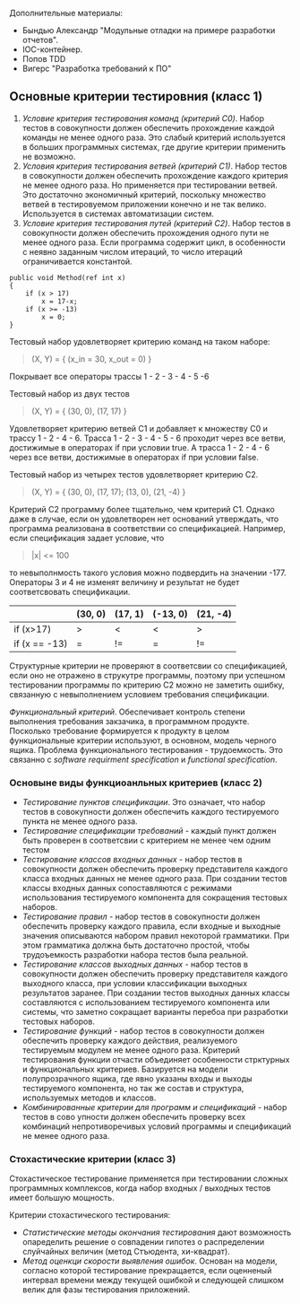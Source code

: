 Дополнительные материалы:
-   Бындью Александр "Модульные отладки на примере разработки отчетов".
-   IOC-контейнер.
-   Попов TDD
-   Вигерс "Разработка требований к ПО"

## Основные критерии тестировния (класс 1)
1.  *Условие критерия тестирования команд (критерий C0)*. Набор тестов в совокупности должен обеспечить прохождение каждой команды не менее одного раза. Это слабый критерий используется в больших программных системах, где другие критерии применить не возможно.
2.  *Условия критерия тестирования ветвей (критерий С1)*. Набор тестов в совокупности должен обеспечить прохождение каждого критерия не менее одного раза. Но применяется при тестировании ветвей. Это достаточно экономичный критерий, поскольку множество ветвей в тестировуемом приложении конечно и не так велико. Используется в системах автоматизации систем.
3.  *Условие критерия тестирования путей (критерий C2)*. Набор тестов в совокупности должен обеспечить прохождения одного пути не менее одного раза. Если программа содержит цикл, в особенности с неявно заданным числом итераций, то число итераций ограничивается константой.

```
public void Method(ref int x)
{
    if (x > 17)
        x = 17-x;
    if (x >= -13)
        x = 0;
}
```

Тестовый набор удовлетворяет критерию команд на таком наборе:

>    (X, Y) = { (x_in = 30, x_out = 0) }

Покрывает все операторы трассы 1 - 2 - 3 - 4 - 5 -6

Тестовый набор из двух тестов

>    (X, Y) = { (30, 0), (17, 17) }

Удовлетворяет критерию ветвей C1 и добавляет к множеству C0 и трассу 1 - 2 - 4 - 6. Трасса 1 - 2 - 3 - 4 - 5 - 6 проходит через все ветви, достижимые в операторах if при условии true. А трасса 1 - 2 - 4 - 6 через все ветви, достижимые в операторах if при условии false.

Тестовый набор из четырех тестов удовлетворяет критерию C2.

>   (X, Y) = { (30, 0), (17, 17); (13, 0), (21, -4) }

Критерий C2 программу более тщательно, чем критерий C1. Однако даже в случае, если он удовлетворен нет оснований утверждать, что программа реализована в соответствии со спецификацией. Например, если спецификация задает условие, что

> |x| <= 100

то невыполнмость такого условия можно подвердить на значении -177. Операторы 3 и 4 не изменят величину и результат не будет соответсвовать спецификации.

|              |(30, 0) | (17, 1) | (-13, 0) | (21, -4) |
|--------------|--------|---------|----------|----------|
|if (x>17)     | >      | <       | <        | >        |
|if (x == -13) | =      | !=      | =        | !=       |

Структурные критерии не проверяют в соответсвии со спецификацией, если оно не отражено в струкутре программы, поэтому при успешном тестировании программы по критерию C2 можно не заметить ошибку, связанную с невыполнением условием требования спецификации.

*Функциональный критерий*. Обеспечивает контроль степени выполнения требования закзачика, в программном продукте. Посколько требование формируется к продукту в целом функциональные критерии используют, в основном, модель черного ящика. Проблема функционального тестирования - трудоемкость. Это связанно с *software requirment specification* и *functional specification*.

### Основыне виды функциоанльных критериев (класс 2)

-   *Тестирование пунктов спецификации*. Это означает, что набор тестов в совокупности должен обеспечить каждого тестируемого пункта не менее одного раза.
-   *Тестирование спецификации требований* - каждый пункт должен быть проверен в соответсвии с критерием не менее чем одним тестом
-   *Тестирование классов входных данных* - набор тестов в совокупности должен обеспечить проверку представителя каждого класса входных данных не менее одного раза. При создании тестов классы входных данных сопоставляются с режимами использования тестируемого компонента для сокращения тестовых наборов.
-   *Тестирование правил* - набор тестов в совокупности должен обеспечить проверку каждого правила, если входные и выходные значения описываются набором правил некоторой грамматики. При этом грамматика должна быть достаточно простой, чтобы трудоъемкость разработки набора тестов была реальной.
-   *Тестирование классов выходных данных* - набор тестов в совокупности должен обеспечить проверку представителя каждого выходного класса, при условии классификации выходных результатов заранее. При создании тестов выходных данных классы составляются с использованием тестируемого компонента или системы, что заметно сокращает варианты перебоа при разработки тестовых наборов.
-   *Тестирование функций* - набор тестов в совокупности должен обеспечить проверку каждого действия, реализуемого тестируемым модулем не менее одного раза. Критерий тестирования функции отчасти объединяет особенности стрктурных и функциональных критериев. Базируется на модели полупрозрачного ящика, где явно указаны входы и выходы тестируемого компонента, но так же состав и структура, используемых методов и классов.
-   *Комбинированные критерии для программ и спецификаций* - набор тестов в сово упности должен обеспечить проверку всех комбинаций непротиворечивых условий программы и спецификаций не менее одного раза.

### Стохастические критерии (класс 3)

Стохастическое тестирование применяется при тестировании сложных программных комплексов, когда набор входных / выходных тестов имеет большую мощность.

Критерии стохастического тестирования:
-   *Статистические методы окончания тестирования* дают возможность опаределить решение о совпадении гипотез о распределении слуйчайных величин (метод Стъюдента, хи-квадрат).
-   *Метод оценкци скорости выявления ошибок*. Основан на модели, согласно которой тестирование прекращается, если оценненый интервал времени между текущей ошибкой и следующей слишком велик для фазы тестирования приложений.
